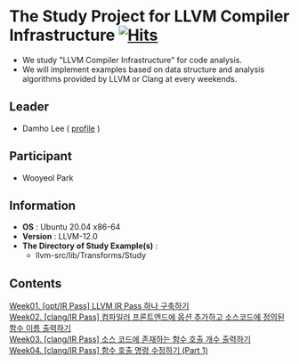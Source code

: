 # The Study Project for LLVM Compiler Infrastructure [![Hits](https://hits.seeyoufarm.com/api/count/incr/badge.svg?url=https%3A%2F%2Fgithub.com%2Fdamho1104%2FLLVM-Study&count_bg=%234C68D6&title_bg=%23555555&icon=&icon_color=%23E7E7E7&title=README+HIT&edge_flat=false)](https://hits.seeyoufarm.com)

* We study "LLVM Compiler Infrastructure" for code analysis.
* We will implement examples based on data structure and analysis algorithms provided by LLVM or Clang at every weekends.

## **Leader**
- Damho Lee ( [profile](https://github.com/damho1104) )

## **Participant**
- Wooyeol Park

## **Information**
* **OS** : Ubuntu 20.04 x86-64
* **Version** : LLVM-12.0
* **The Directory of Study Example(s)** :
    * llvm-src/lib/Transforms/Study
   
## **Contents**

[Week01. [opt/IR Pass] LLVM IR Pass 하나 구축하기](./example/week01.md)  
[Week02. [clang/IR Pass] 컴파일러 프론트엔드에 옵션 추가하고 소스코드에 정의된 함수 이름 출력하기](./example/week02.md)  
[Week03. [clang/IR Pass] 소스 코드에 존재하는 함수 호출 개수 출력하기](./example/week03.md)  
[Week04. [clang/IR Pass] 함수 호출 명령 수정하기 (Part 1)](./example/week04.md)  

